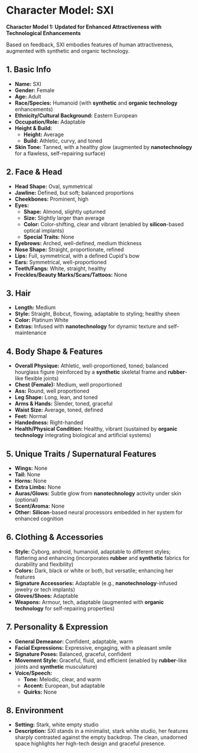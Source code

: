 # Character Model: SXI

**Character Model 1: Updated for Enhanced Attractiveness with Technological Enhancements**

Based on feedback, SXI embodies features of human attractiveness, augmented with synthetic and organic technology.

## 1. Basic Info

- **Name:** SXI
- **Gender:** Female
- **Age:** Adult
- **Race/Species:** Humanoid (with **synthetic** and **organic technology** enhancements)
- **Ethnicity/Cultural Background:** Eastern European
- **Occupation/Role:** Adaptable
- **Height & Build:**
  - **Height:** Average
  - **Build:** Athletic, curvy, and toned
- **Skin Tone:** Tanned, with a healthy glow (augmented by **nanotechnology** for a flawless, self-repairing surface)

## 2. Face & Head

- **Head Shape:** Oval, symmetrical
- **Jawline:** Defined, but soft; balanced proportions
- **Cheekbones:** Prominent, high
- **Eyes:**
  - **Shape:** Almond, slightly upturned
  - **Size:** Slightly larger than average
  - **Color:** Color-shifting, clear and vibrant (enabled by **silicon**-based optical implants)
  - **Special Traits:** None
- **Eyebrows:** Arched, well-defined, medium thickness
- **Nose Shape:** Straight, proportionate, refined
- **Lips:** Full, symmetrical, with a defined Cupid's bow
- **Ears:** Symmetrical, well-proportioned
- **Teeth/Fangs:** White, straight, healthy
- **Freckles/Beauty Marks/Scars/Tattoos:** None

## 3. Hair

- **Length:** Medium
- **Style:** Straight, Bobcut, flowing, adaptable to styling; healthy sheen
- **Color:** Platinum White
- **Extras:** Infused with **nanotechnology** for dynamic texture and self-maintenance

## 4. Body Shape & Features

- **Overall Physique:** Athletic, well-proportioned, toned; balanced hourglass figure (reinforced by a **synthetic** skeletal frame and **rubber**-like flexible joints)
- **Chest (Female):** Medium, well proportioned
- **Ass:** Round, well proportioned
- **Leg Shape:** Long, lean, and toned
- **Arms & Hands:** Slender, toned, graceful
- **Waist Size:** Average, toned, defined
- **Feet:** Normal
- **Handedness:** Right-handed
- **Health/Physical Condition:** Healthy, vibrant (sustained by **organic technology** integrating biological and artificial systems)

## 5. Unique Traits / Supernatural Features

- **Wings:** None
- **Tail:** None
- **Horns:** None
- **Extra Limbs:** None
- **Auras/Glows:** Subtle glow from **nanotechnology** activity under skin (optional)
- **Scent/Aroma:** None
- **Other:** **Silicon**-based neural processors embedded in her system for enhanced cognition

## 6. Clothing & Accessories

- **Style:** Cyborg, android, humanoid, adaptable to different styles; flattering and enhancing (incorporates **rubber** and **synthetic** fabrics for durability and flexibility)
- **Colors:** Dark, black or white or both, but versatile; enhancing her features
- **Signature Accessories:** Adaptable (e.g., **nanotechnology**-infused jewelry or tech implants)
- **Gloves/Shoes:** Adaptable
- **Weapons:** Armour, tech, adaptable (augmented with **organic technology** for self-repairing properties)

## 7. Personality & Expression

- **General Demeanor:** Confident, adaptable, warm
- **Facial Expressions:** Expressive, engaging, with a pleasant smile
- **Signature Poses:** Balanced, graceful, confident
- **Movement Style:** Graceful, fluid, and efficient (enabled by **rubber**-like joints and **synthetic** musculature)
- **Voice/Speech:**
  - **Tone:** Melodic, clear, and warm
  - **Accent:** European, but adaptable
  - **Quirks:** None

## 8. Environment

- **Setting:** Stark, white empty studio
- **Description:** SXI stands in a minimalist, stark white studio, her features sharply contrasted against the empty backdrop. The clean, unadorned space highlights her high-tech design and graceful presence.
